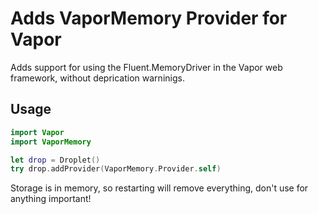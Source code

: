 # Adds VaporMemory Provider for Vapor

Adds support for using the Fluent.MemoryDriver in the Vapor web framework, without deprication warninigs.

## Usage

```swift
import Vapor
import VaporMemory

let drop = Droplet()
try drop.addProvider(VaporMemory.Provider.self)
```

Storage is in memory, so restarting will remove everything, don't use for anything important!

